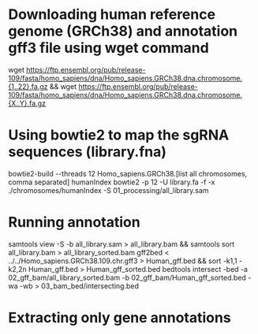 # Downloading human reference genome (GRCh38) and annotation gff3 file using wget command
wget https://ftp.ensembl.org/pub/release-109/fasta/homo_sapiens/dna/Homo_sapiens.GRCh38.dna.chromosome.{1..22}.fa.gz && wget https://ftp.ensembl.org/pub/release-109/fasta/homo_sapiens/dna/Homo_sapiens.GRCh38.dna.chromosome.{X..Y}.fa.gz

# Using bowtie2 to map the sgRNA sequences (library.fna)
bowtie2-build --threads 12 Homo_sapiens.GRCh38.[list all chromosomes, comma separated] humanIndex
bowtie2 -p 12 -U library.fa -f -x ./chromosomes/humanIndex -S 01_processing/all_library.sam

# Running annotation
samtools view -S -b all_library.sam > all_library.bam && samtools sort all_library.bam > all_library_sorted.bam
gff2bed < ../../Homo_sapiens.GRCh38.109.chr.gff3 > Human_gff.bed && sort -k1,1 -k2,2n Human_gff.bed > Human_gff_sorted.bed
bedtools intersect -bed -a 02_gff_bam/all_library_sorted.bam -b 02_gff_bam/Human_gff_sorted.bed -wa -wb > 03_bam_bed/intersecting.bed

# Extracting only gene annotations
